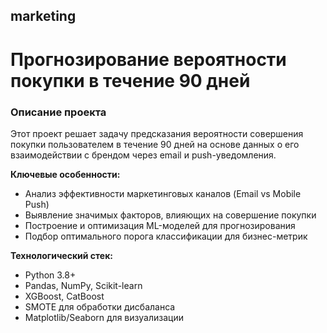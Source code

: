 ## marketing
# Прогнозирование вероятности покупки в течение 90 дней

### Описание проекта

Этот проект решает задачу предсказания вероятности совершения покупки пользователем в течение 90 дней на основе данных о его взаимодействии с брендом через email и push-уведомления. 

**Ключевые особенности:**
- Анализ эффективности маркетинговых каналов (Email vs Mobile Push)
- Выявление значимых факторов, влияющих на совершение покупки
- Построение и оптимизация ML-моделей для прогнозирования
- Подбор оптимального порога классификации для бизнес-метрик

**Технологический стек:**
- Python 3.8+
- Pandas, NumPy, Scikit-learn
- XGBoost, CatBoost
- SMOTE для обработки дисбаланса
- Matplotlib/Seaborn для визуализации
